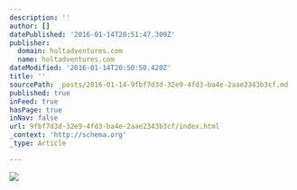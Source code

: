 ```yaml
---
description: ''
author: []
datePublished: '2016-01-14T20:51:47.309Z'
publisher:
  domain: holtadventures.com
  name: holtadventures.com
dateModified: '2016-01-14T20:50:50.420Z'
title: ''
sourcePath: _posts/2016-01-14-9fbf7d3d-32e9-4fd3-ba4e-2aae2343b3cf.md
published: true
inFeed: true
hasPage: true
inNav: false
url: 9fbf7d3d-32e9-4fd3-ba4e-2aae2343b3cf/index.html
_context: 'http://schema.org'
_type: Article

---
```

![](http://holtadventures.com/wp-content/Gallery/Laos/DSC_0637-copy.JPG)